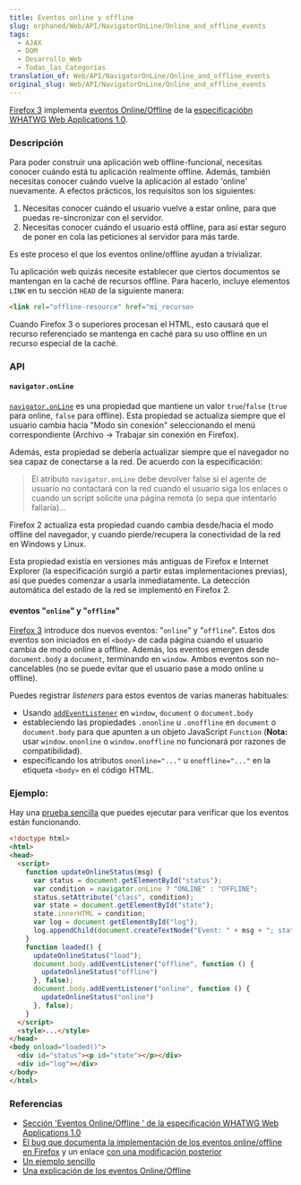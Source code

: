 ```yaml
---
title: Eventos online y offline
slug: orphaned/Web/API/NavigatorOnLine/Online_and_offline_events
tags:
  - AJAX
  - DOM
  - Desarrollo_Web
  - Todas_las_Categorías
translation_of: Web/API/NavigatorOnLine/Online_and_offline_events
original_slug: Web/API/NavigatorOnLine/Online_and_offline_events
---
```

[Firefox 3](/es/Firefox_3_para_desarrolladores) implementa [eventos Online/Offline](http://www.whatwg.org/specs/web-apps/current-work/#offline) de la [especificacióbn WHATWG Web Applications 1.0](http://www.whatwg.org/specs/web-apps/current-work/).

### Descripción

Para poder construir una aplicación web offline-funcional, necesitas conocer cuándo está tu aplicación realmente offline. Además, también necesitas conocer cuándo vuelve la aplicación al estado 'online' nuevamente. A efectos prácticos, los requisitos son los siguientes:

1. Necesitas conocer cuándo el usuario vuelve a estar online, para que puedas re-sincronizar con el servidor.
2. Necesitas conocer cuándo el usuario está offline, para así estar seguro de poner en cola las peticiones al servidor para más tarde.

Es este proceso el que los eventos online/offline ayudan a trivializar.

Tu aplicación web quizás necesite establecer que ciertos documentos se mantengan en la caché de recursos offline. Para hacerlo, incluye elementos `LINK` en tu sección `HEAD` de la siguiente manera:

```html
<link rel="offline-resource" href="mi_recurso>
```

Cuando Firefox 3 o superiores procesan el HTML, esto causará que el recurso referenciado se mantenga en caché para su uso offline en un recurso especial de la caché.

### API

#### `navigator.onLine`

[`navigator.onLine`](/es/DOM/window.navigator.onLine) es una propiedad que mantiene un valor `true`/`false` (`true` para online, `false` para offline). Esta propiedad se actualiza siempre que el usuario cambia hacia "Modo sin conexión" seleccionando el menú correspondiente (Archivo -> Trabajar sin conexión en Firefox).

Además, esta propiedad se debería actualizar siempre que el navegador no sea capaz de conectarse a la red. De acuerdo con la especificación:

> El atributo `navigator.onLine` debe devolver false si el agente de usuario no contactará con la red cuando el usuario siga los enlaces o cuando un script solicite una página remota (o sepa que intentarlo fallaría)...

Firefox 2 actualiza esta propiedad cuando cambia desde/hacia el modo offline del navegador, y cuando pierde/recupera la conectividad de la red en Windows y Linux.

Esta propiedad existía en versiones más antiguas de Firefox e Internet Explorer (la especificación surgió a partir estas implementaciones previas), así que puedes comenzar a usarla inmediatamente. La detección automática del estado de la red se implementó en Firefox 2.

#### eventos "`online`" y "`offline`"

[Firefox 3](/es/Firefox_3_para_desarrolladores) introduce dos nuevos eventos: "`online`" y "`offline`". Estos dos eventos son iniciados en el `<body>` de cada página cuando el usuario cambia de modo online a offline. Además, los eventos emergen desde `document.body` a `document`, terminando en `window`. Ambos eventos son no-cancelables (no se puede evitar que el usuario pase a modo online u offline).

Puedes registrar _listeners_ para estos eventos de varias maneras habituales:

- Usando [`addEventListener`](/es/DOM/element.addEventListener) en `window`, `document` o `document.body`
- estableciendo las propiedades `.ononline` u `.onoffline` en `document` o `document.body` para que apunten a un objeto JavaScript `Function` (**Nota:** usar `window.ononline` o `window.onoffline` no funcionará por razones de compatibilidad).
- especificando los atributos `ononline="..."` u `onoffline="..."` en la etiqueta `<body>` en el código HTML.

### Ejemplo:

Hay una [prueba sencilla](https://bugzilla.mozilla.org/attachment.cgi?id=220609) que puedes ejecutar para verificar que los eventos están funcionando.

```html
<!doctype html>
<html>
<head>
  <script>
    function updateOnlineStatus(msg) {
      var status = document.getElementById("status");
      var condition = navigator.onLine ? "ONLINE" : "OFFLINE";
      status.setAttribute("class", condition);
      var state = document.getElementById("state");
      state.innerHTML = condition;
      var log = document.getElementById("log");
      log.appendChild(document.createTextNode("Event: " + msg + "; status=" + condition + "\n"));
    }
    function loaded() {
      updateOnlineStatus("load");
      document.body.addEventListener("offline", function () {
        updateOnlineStatus("offline")
      }, false);
      document.body.addEventListener("online", function () {
        updateOnlineStatus("online")
      }, false);
    }
  </script>
  <style>...</style>
</head>
<body onload="loaded()">
  <div id="status"><p id="state"></p></div>
  <div id="log"></div>
</body>
</html>
```

### Referencias

- [Sección 'Eventos Online/Offline ' de la especificación WHATWG Web Applications 1.0](http://www.whatwg.org/specs/web-apps/current-work/#offline)
- [El bug que documenta la implementación de los eventos online/offline en Firefox](https://bugzilla.mozilla.org/show_bug.cgi?id=336359) y un enlace [con una modificación posterior](https://bugzilla.mozilla.org/show_bug.cgi?id=336682)
- [Un ejemplo sencillo](https://bugzilla.mozilla.org/attachment.cgi?id=220609)
- [Una explicación de los eventos Online/Offline](http://ejohn.org/blog/offline-events/)
